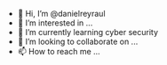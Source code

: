 - 👋 Hi, I’m @danielreyraul
- 👀 I’m interested in ...
- 🌱 I’m currently learning cyber security 
- 💞️ I’m looking to collaborate on ...
- 📫 How to reach me ...

<!---
danielreyraul/danielreyraul is a ✨ special ✨ repository because its `README.md` (this file) appears on your GitHub profile.
You can click the Preview link to take a look at your changes.
--->
